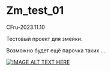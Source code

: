 # Zm_test_01

 CFru-2023.11.10

 Тестовый проект для змейки.
 
 Возможно будет ещё парочка таких ...
 
 [![IMAGE ALT TEXT HERE](http://img.youtube.com/vi/9IM5oVCueII/0.jpg)](https://www.youtube.com/watch?v=9IM5oVCueII)
 